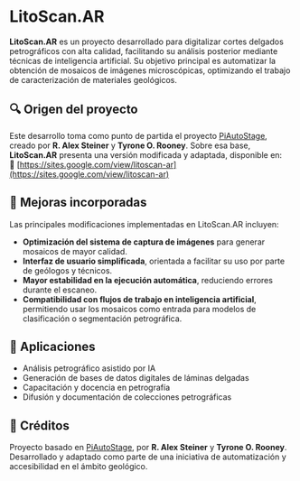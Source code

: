 # LitoScan.AR

**LitoScan.AR** es un proyecto desarrollado para digitalizar cortes delgados petrográficos con alta calidad, facilitando su análisis posterior mediante técnicas de inteligencia artificial. Su objetivo principal es automatizar la obtención de mosaicos de imágenes microscópicas, optimizando el trabajo de caracterización de materiales geológicos.

## 🔍 Origen del proyecto

Este desarrollo toma como punto de partida el proyecto [PiAutoStage](https://sites.google.com/msu.edu/piautostage/home), creado por **R. Alex Steiner** y **Tyrone O. Rooney**. Sobre esa base, **LitoScan.AR** presenta una versión modificada y adaptada, disponible en:  
🔗 [https://sites.google.com/view/litoscan-ar](https://sites.google.com/view/litoscan-ar)

## 🚀 Mejoras incorporadas

Las principales modificaciones implementadas en LitoScan.AR incluyen:

- **Optimización del sistema de captura de imágenes** para generar mosaicos de mayor calidad.
- **Interfaz de usuario simplificada**, orientada a facilitar su uso por parte de geólogos y técnicos.
- **Mayor estabilidad en la ejecución automática**, reduciendo errores durante el escaneo.
- **Compatibilidad con flujos de trabajo en inteligencia artificial**, permitiendo usar los mosaicos como entrada para modelos de clasificación o segmentación petrográfica.

## 🧠 Aplicaciones

- Análisis petrográfico asistido por IA  
- Generación de bases de datos digitales de láminas delgadas  
- Capacitación y docencia en petrografía  
- Difusión y documentación de colecciones petrográficas

## 🧩 Créditos

Proyecto basado en [PiAutoStage](https://sites.google.com/msu.edu/piautostage/home), por **R. Alex Steiner** y **Tyrone O. Rooney**.  
Desarrollado y adaptado como parte de una iniciativa de automatización y accesibilidad en el ámbito geológico.
